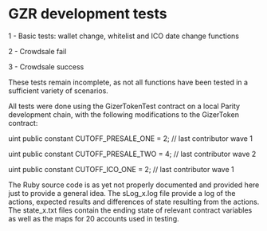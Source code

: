# GZR development tests

1 - Basic tests: wallet change, whitelist and ICO date change functions

2 - Crowdsale fail

3 - Crowdsale success

These tests remain incomplete, as not all functions have been tested in a sufficient variety of scenarios.

All tests were done using the GizerTokenTest contract on a local Parity development chain, with the following modifications to the GizerToken contract:

  uint public constant CUTOFF_PRESALE_ONE = 2; // last contributor wave 1
  
  uint public constant CUTOFF_PRESALE_TWO = 4; // last contributor wave 2
  
  uint public constant CUTOFF_ICO_ONE = 2; // last contributor wave 1

The Ruby source code is as yet not properly documented and provided here just to provide a general idea. The sLog_x.log file provide a log of the actions, expected results and differences of state resulting from the actions. The state_x.txt files contain the ending state of relevant contract variables as well as the maps for 20 accounts used in testing.
